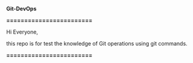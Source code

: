 **Git-DevOps**

**========================**

Hi Everyone,

this repo is for test the knowledge of Git operations using git commands.

**========================**

